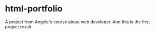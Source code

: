 # html-portfolio
A project from Angela's course about web developer. And this is the first project result
